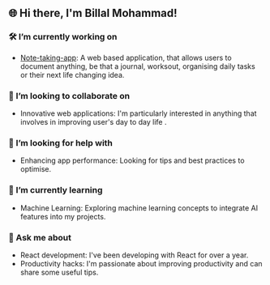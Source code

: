 ## 🌐 Hi there, I'm Billal Mohammad!

### 🛠️ I’m currently working on
- [Note-taking-app](https://github.com/bilmoh/note-taking): A web based application, that allows users to document anything, be that a journal, worksout, organising daily tasks or their next life changing idea.

### 👯 I’m looking to collaborate on
- Innovative web applications: I'm particularly interested in anything that involves in improving user's day to day life .

### 🤝 I’m looking for help with
- Enhancing app performance: Looking for tips and best practices to optimise.

### 🌱 I’m currently learning
- Machine Learning: Exploring machine learning concepts to integrate AI features into my projects.

### 💬 Ask me about
- React development: I've been developing with React for over a year.
- Productivity hacks: I'm passionate about improving productivity and can share some useful tips.
